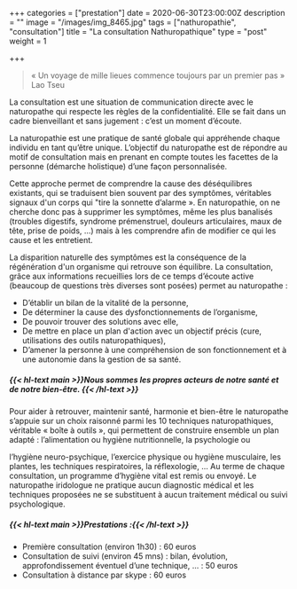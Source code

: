 +++
categories = ["prestation"]
date = 2020-06-30T23:00:00Z
description = ""
image = "/images/img_8465.jpg"
tags = ["nathuropathie", "consultation"]
title = "La consultation Nathuropathique"
type = "post"
weight = 1

+++
> « Un voyage de mille lieues commence toujours par un premier pas » Lao Tseu

La consultation est une situation de communication directe avec le naturopathe qui respecte les règles de la confidentialité. Elle se fait dans un cadre bienveillant et sans jugement : c’est un moment d’écoute.

La naturopathie est une pratique de santé globale qui appréhende chaque individu en tant qu’être unique. L’objectif du naturopathe est de répondre au motif de consultation mais en prenant en compte toutes les facettes de la personne (démarche holistique) d’une façon personnalisée.

Cette approche permet de comprendre la cause des déséquilibres existants, qui se traduisent bien souvent par des symptômes, véritables signaux d'un corps qui "tire la sonnette d’alarme ». En naturopathie, on ne cherche donc pas à supprimer les symptômes, même les plus banalisés (troubles digestifs, syndrome prémenstruel, douleurs articulaires, maux de tête, prise de poids, ...) mais à les comprendre afin de modifier ce qui les cause et les entretient.

La disparition naturelle des symptômes est la conséquence de la régénération d'un organisme qui retrouve son équilibre. La consultation, grâce aux informations recueillies lors de ce temps d’écoute active (beaucoup de questions très diverses sont posées) permet au naturopathe :

* D’établir un bilan de la vitalité de la personne,
* De déterminer la cause des dysfonctionnements de l’organisme,
* De pouvoir trouver des solutions avec elle,
* De mettre en place un plan d'action avec un objectif précis (cure, utilisations des outils naturopathiques),
* D’amener la personne à une compréhension de son fonctionnement et à une autonomie dans la gestion de sa santé.

##### {{< hl-text main >}}Nous sommes les propres acteurs de notre santé et de notre bien-être. {{< /hl-text >}}

Pour aider à retrouver, maintenir santé, harmonie et bien-être le naturopathe s’appuie sur un choix raisonné parmi les 10 techniques naturopathiques, véritable « boîte à outils », qui permettent de construire ensemble un plan adapté : l’alimentation ou hygiène nutritionnelle, la psychologie ou

l’hygiène neuro-psychique, l’exercice physique ou hygiène musculaire, les plantes, les techniques respiratoires, la réflexologie, ... Au terme de chaque consultation, un programme d’hygiène vital est remis ou envoyé. Le naturopathe iridologue ne pratique aucun diagnostic médical et les techniques proposées ne se substituent à aucun traitement médical ou suivi psychologique.

##### {{< hl-text main >}}Prestations :{{< /hl-text >}}

* Première consultation (environ 1h30) : 60 euros
* Consultation de suivi (environ 45 mns) : bilan, évolution, approfondissement éventuel d’une technique, ... : 50 euros
* Consultation à distance par skype : 60 euros
